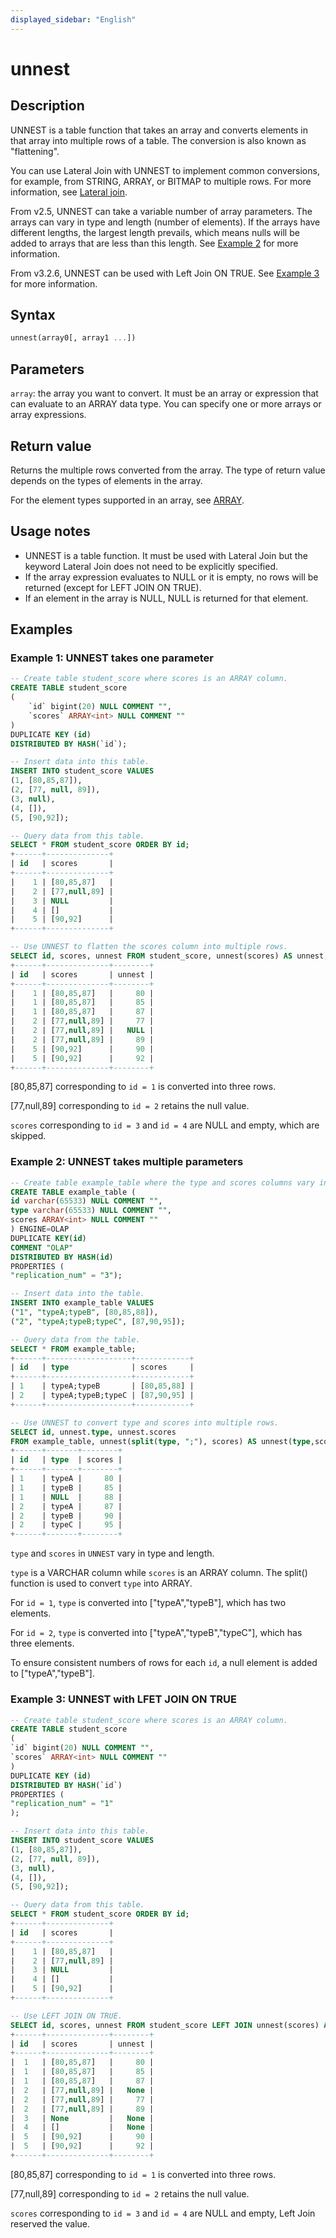 ```yaml
---
displayed_sidebar: "English"
---
```


# unnest

## Description

UNNEST is a table function that takes an array and converts elements in that array into multiple rows of a table. The conversion is also known as "flattening".

You can use Lateral Join with UNNEST to implement common conversions, for example, from STRING, ARRAY, or BITMAP to multiple rows. For more information, see [Lateral join](../../../using_starrocks/Lateral_join.md).

From v2.5, UNNEST can take a variable number of array parameters. The arrays can vary in type and length (number of elements). If the arrays have different lengths, the largest length prevails, which means nulls will be added to arrays that are less than this length. See [Example 2](#example-2-unnest-takes-multiple-parameters) for more information.

From v3.2.6, UNNEST can be used with Left Join ON TRUE. See [Example 3](#example-3-unnest-left-join-on-true) for more information.

## Syntax

```Haskell
unnest(array0[, array1 ...])
```

## Parameters

`array`: the array you want to convert. It must be an array or expression that can evaluate to an ARRAY data type. You can specify one or more arrays or array expressions.

## Return value

Returns the multiple rows converted from the array. The type of return value depends on the types of elements in the array.

For the element types supported in an array, see [ARRAY](../../data-types/semi_structured/Array.md).

## Usage notes

- UNNEST is a table function. It must be used with Lateral Join but the keyword Lateral Join does not need to be explicitly specified.
- If the array expression evaluates to NULL or it is empty, no rows will be returned (except for LEFT JOIN ON TRUE).
- If an element in the array is NULL, NULL is returned for that element.

## Examples

### Example 1: UNNEST takes one parameter

```SQL
-- Create table student_score where scores is an ARRAY column.
CREATE TABLE student_score
(
    `id` bigint(20) NULL COMMENT "",
    `scores` ARRAY<int> NULL COMMENT ""
)
DUPLICATE KEY (id)
DISTRIBUTED BY HASH(`id`);

-- Insert data into this table.
INSERT INTO student_score VALUES
(1, [80,85,87]),
(2, [77, null, 89]),
(3, null),
(4, []),
(5, [90,92]);

-- Query data from this table.
SELECT * FROM student_score ORDER BY id;
+------+--------------+
| id   | scores       |
+------+--------------+
|    1 | [80,85,87]   |
|    2 | [77,null,89] |
|    3 | NULL         |
|    4 | []           |
|    5 | [90,92]      |
+------+--------------+

-- Use UNNEST to flatten the scores column into multiple rows.
SELECT id, scores, unnest FROM student_score, unnest(scores) AS unnest;
+------+--------------+--------+
| id   | scores       | unnest |
+------+--------------+--------+
|    1 | [80,85,87]   |     80 |
|    1 | [80,85,87]   |     85 |
|    1 | [80,85,87]   |     87 |
|    2 | [77,null,89] |     77 |
|    2 | [77,null,89] |   NULL |
|    2 | [77,null,89] |     89 |
|    5 | [90,92]      |     90 |
|    5 | [90,92]      |     92 |
+------+--------------+--------+
```

[80,85,87] corresponding to `id = 1` is converted into three rows.

[77,null,89] corresponding to `id = 2` retains the null value.

`scores` corresponding to  `id = 3` and `id = 4` are NULL and empty, which are skipped.

### Example 2: UNNEST takes multiple parameters

```SQL
-- Create table example_table where the type and scores columns vary in type.
CREATE TABLE example_table (
id varchar(65533) NULL COMMENT "",
type varchar(65533) NULL COMMENT "",
scores ARRAY<int> NULL COMMENT ""
) ENGINE=OLAP
DUPLICATE KEY(id)
COMMENT "OLAP"
DISTRIBUTED BY HASH(id)
PROPERTIES (
"replication_num" = "3");

-- Insert data into the table.
INSERT INTO example_table VALUES
("1", "typeA;typeB", [80,85,88]),
("2", "typeA;typeB;typeC", [87,90,95]);

-- Query data from the table.
SELECT * FROM example_table;
+------+-------------------+------------+
| id   | type              | scores     |
+------+-------------------+------------+
| 1    | typeA;typeB       | [80,85,88] |
| 2    | typeA;typeB;typeC | [87,90,95] |
+------+-------------------+------------+

-- Use UNNEST to convert type and scores into multiple rows.
SELECT id, unnest.type, unnest.scores
FROM example_table, unnest(split(type, ";"), scores) AS unnest(type,scores);
+------+-------+--------+
| id   | type  | scores |
+------+-------+--------+
| 1    | typeA |     80 |
| 1    | typeB |     85 |
| 1    | NULL  |     88 |
| 2    | typeA |     87 |
| 2    | typeB |     90 |
| 2    | typeC |     95 |
+------+-------+--------+
```

`type` and  `scores` in `UNNEST` vary in type and length.

`type` is a VARCHAR column while `scores` is an ARRAY column. The split() function is used to convert `type` into ARRAY.

For `id = 1`, `type` is converted into ["typeA","typeB"], which has two elements.

For `id = 2`, `type` is converted into  ["typeA","typeB","typeC"], which has three elements.

To ensure consistent numbers of rows for each `id`, a null element is added to ["typeA","typeB"].

### Example 3: UNNEST with LFET JOIN ON TRUE

```SQL
-- Create table student_score where scores is an ARRAY column.
CREATE TABLE student_score
(
`id` bigint(20) NULL COMMENT "",
`scores` ARRAY<int> NULL COMMENT ""
)
DUPLICATE KEY (id)
DISTRIBUTED BY HASH(`id`)
PROPERTIES (
"replication_num" = "1"
);

-- Insert data into this table.
INSERT INTO student_score VALUES
(1, [80,85,87]),
(2, [77, null, 89]),
(3, null),
(4, []),
(5, [90,92]);

-- Query data from this table.
SELECT * FROM student_score ORDER BY id;
+------+--------------+
| id   | scores       |
+------+--------------+
|    1 | [80,85,87]   |
|    2 | [77,null,89] |
|    3 | NULL         |
|    4 | []           |
|    5 | [90,92]      |
+------+--------------+

-- Use LEFT JOIN ON TRUE.
SELECT id, scores, unnest FROM student_score LEFT JOIN unnest(scores) AS unnest ON TRUE ORDER BY 1, 3;
+------+--------------+--------+
| id   | scores       | unnest |
+------+--------------+--------+
|  1   | [80,85,87]   |     80 |
|  1   | [80,85,87]   |     85 |
|  1   | [80,85,87]   |     87 |
|  2   | [77,null,89] |   None |
|  2   | [77,null,89] |     77 |
|  2   | [77,null,89] |     89 |
|  3   | None         |   None |
|  4   | []           |   None |
|  5   | [90,92]      |     90 |
|  5   | [90,92]      |     92 |
+------+--------------+--------+
```

[80,85,87] corresponding to `id = 1` is converted into three rows.

[77,null,89] corresponding to `id = 2` retains the null value.

`scores` corresponding to `id = 3` and `id = 4` are NULL and empty, Left Join reserved the value.
